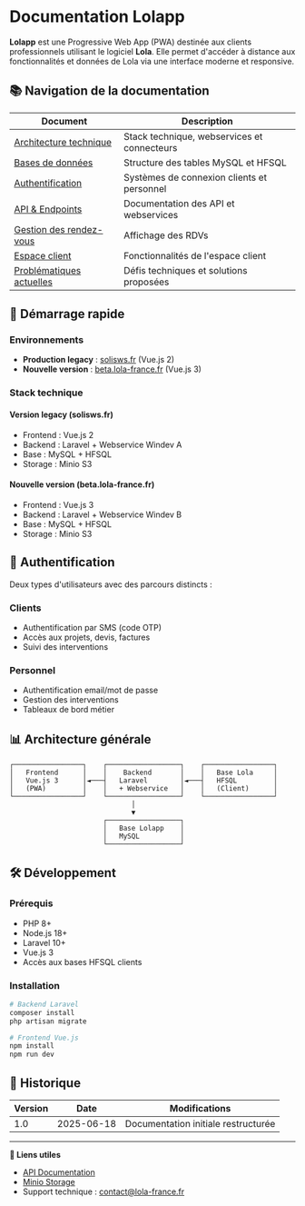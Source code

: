 # Documentation Lolapp

**Lolapp** est une Progressive Web App (PWA) destinée aux clients professionnels utilisant le logiciel **Lola**. Elle permet d'accéder à distance aux fonctionnalités et données de Lola via une interface moderne et responsive.

## 📚 Navigation de la documentation

| Document | Description |
|----------|-------------|
| [Architecture technique](./architecture.md) | Stack technique, webservices et connecteurs |
| [Bases de données](./databases.md) | Structure des tables MySQL et HFSQL |
| [Authentification](./authentication.md) | Systèmes de connexion clients et personnel |
| [API & Endpoints](./api.md) | Documentation des API et webservices |
| [Gestion des rendez-vous](./rdvs.md) | Affichage des RDVs |
| [Espace client](./client-space.md) | Fonctionnalités de l'espace client |
| [Problématiques actuelles](./issues.md) | Défis techniques et solutions proposées |

## 🚀 Démarrage rapide

### Environnements

- **Production legacy** : [solisws.fr](https://solisws.fr) (Vue.js 2)
- **Nouvelle version** : [beta.lola-france.fr](https://beta.lola-france.fr) (Vue.js 3)

### Stack technique

#### Version legacy (solisws.fr)
- Frontend : Vue.js 2
- Backend : Laravel + Webservice Windev A
- Base : MySQL + HFSQL
- Storage : Minio S3

#### Nouvelle version (beta.lola-france.fr)
- Frontend : Vue.js 3
- Backend : Laravel + Webservice Windev B
- Base : MySQL + HFSQL
- Storage : Minio S3

## 🔑 Authentification

Deux types d'utilisateurs avec des parcours distincts :

### Clients
- Authentification par SMS (code OTP)
- Accès aux projets, devis, factures
- Suivi des interventions

### Personnel
- Authentification email/mot de passe
- Gestion des interventions
- Tableaux de bord métier

## 📊 Architecture générale

```
┌─────────────────┐    ┌──────────────────┐    ┌─────────────────┐
│   Frontend      │    │    Backend       │    │   Base Lola     │
│   Vue.js 3      │◄───┤   Laravel        │◄───┤   HFSQL         │
│   (PWA)         │    │   + Webservice   │    │   (Client)      │
└─────────────────┘    └──────────────────┘    └─────────────────┘
                              │
                              ▼
                       ┌──────────────────┐
                       │   Base Lolapp    │
                       │   MySQL          │
                       └──────────────────┘
```

## 🛠️ Développement

### Prérequis
- PHP 8+
- Node.js 18+
- Laravel 10+
- Vue.js 3
- Accès aux bases HFSQL clients

### Installation
```bash
# Backend Laravel
composer install
php artisan migrate

# Frontend Vue.js
npm install
npm run dev
```

## 📝 Historique

| Version | Date | Modifications |
|---------|------|---------------|
| 1.0 | 2025-06-18 | Documentation initiale restructurée |

---

**🔗 Liens utiles**
- [API Documentation](https://api.lola-france.fr/docs/api)
- [Minio Storage](https://minio.solisws.fr)
- Support technique : [contact@lola-france.fr](mailto:contact@lola-france.fr)